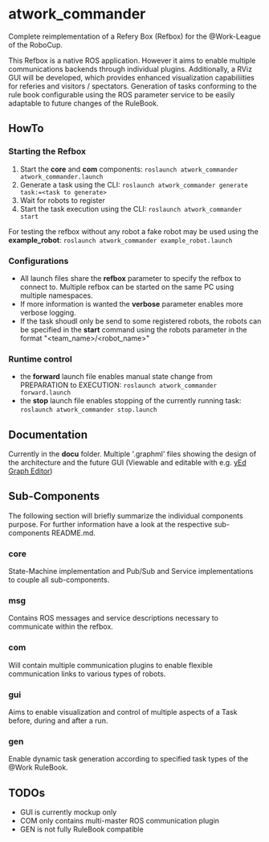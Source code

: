 # atwork_commander

Complete reimplementation of a Refery Box (Refbox) for the @Work-League of the RoboCup.

This Refbox is a native ROS application. However it aims to enable multiple communications backends through individual plugins.
Additionally, a RViz GUI will be developed, which provides enhanced visualization capabiliities for referies and visitors / spectators. Generation of tasks conforming to the rule book configurable using the ROS parameter service to be easily adaptable to future changes of the RuleBook.


## HowTo

### Starting the Refbox

1. Start the __core__ and __com__ components: `roslaunch atwork_commander atwork_commander.launch`
2. Generate a task using the CLI: `roslaunch atwork_commander generate task:=<task to generate>`
3. Wait for robots to register
4. Start the task execution using the CLI: `roslaunch atwork_commander start`

For testing the refbox without any robot a fake robot may be used using the **example_robot**:
`roslaunch atwork_commander example_robot.launch`

### Configurations

- All launch files share the __refbox__ parameter to specify the refbox to connect to. Multiple refbox can be started on the same PC using multiple namespaces.
- If more information is wanted the __verbose__ parameter enables more verbose logging.
- If the task shoudl only be send to some registered robots, the robots can be specified in the __start__ command using the robots parameter in the format "<team_name>/<robot_name>"

### Runtime control

- the __forward__ launch file enables manual state change from PREPARATION to EXECUTION:
  `roslaunch atwork_commander forward.launch`
- the __stop__ launch file enables stopping of the currently running task:
  `roslaunch atwork_commander stop.launch`

## Documentation

Currently in the __docu__ folder. Multiple '.graphml' files showing the design of the architecture and the future GUI (Viewable and editable with e.g. [yEd Graph Editor](https://www.yworks.com/products/yed))

## Sub-Components

The following section will briefly summarize the individual components purpose.
For further information have a look at the respective sub-components README.md.

### core

State-Machine implementation and Pub/Sub and Service implementations to couple all sub-components.

### msg

Contains ROS messages and service descriptions necessary to communicate within
the refbox.

### com

Will contain multiple communication plugins to enable flexible communication
links to various types of robots.

### gui

Aims to enable visualization and control of multiple aspects of a Task before, during and after a run.

### gen

Enable dynamic task generation according to specified task types of the @Work
RuleBook.

## TODOs

- GUI is currently mockup only
- COM only contains multi-master ROS communication plugin
- GEN is not fully RuleBook compatible
